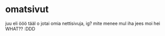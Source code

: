 # omatsivut
juu eli ööö tääl o jotai omia nettisivuja, ig?
mite menee
mul iha jees
moi 
hei
WHAT?? :DDD

